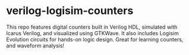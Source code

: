 # verilog-logisim-counters
This repo features digital counters built in Verilog HDL, simulated with Icarus Verilog, and visualized using GTKWave. It also includes Logisim Evolution circuits for hands-on logic design. Great for learning counters, and waveform analysis!
